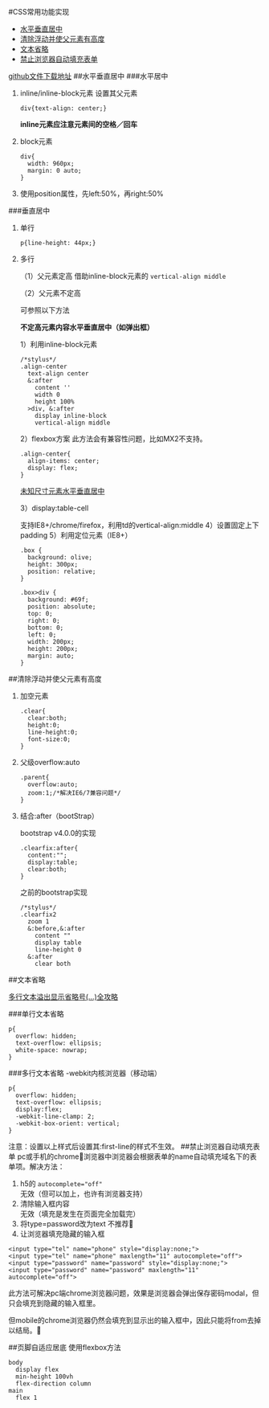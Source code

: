 
#CSS常用功能实现

- [水平垂直居中](#水平垂直居中)
- [清除浮动并使父元素有高度](#清除浮动并使父元素有高度)
- [文本省略](#文本省略)
- [禁止浏览器自动填充表单](#禁止浏览器自动填充表单)

[github文件下载地址](https://github.com/JulieLee77/units)
##水平垂直居中
###水平居中
1. inline/inline-block元素
	设置其父元素
	
	```
	div{text-align: center;}
	```
	**inline元素应注意元素间的空格／回车**
2. block元素

	```
	div{
      width: 960px;
      margin: 0 auto;
    }  
	```
3. 使用position属性，先left:50%，再right:50%	
	
###垂直居中
1. 单行

	```
	p{line-height: 44px;}
	```
2. 多行

	（1）父元素定高
	借助inline-block元素的 `vertical-align middle`

	（2）父元素不定高
	
	可参照以下方法
	
	**不定高元素内容水平垂直居中（如弹出框）**
	
	1）利用inline-block元素
	
	```
	/*stylus*/
	.align-center
	  text-align center
	  &:after
	    content ''
	    width 0
	    height 100%
	  >div, &:after
	    display inline-block
	    vertical-align middle	
	```
	2）flexbox方案
	此方法会有兼容性问题，比如MX2不支持。
	
	```
	.align-center{
	  align-items: center;
	  display: flex;
	}  
	```
	[未知尺寸元素水平垂直居中](http://demo.doyoe.com/css/alignment/)
	
	3）display:table-cell
	
	支持IE8+/chrome/firefox，利用td的vertical-align:middle
	4）设置固定上下padding
	5）利用定位元素（IE8+）
	
	```
	.box {
	  background: olive;
	  height: 300px;
	  position: relative;
	}
	
	.box>div {
	  background: #69f;
	  position: absolute;
	  top: 0;
	  right: 0;
	  bottom: 0;
	  left: 0;
	  width: 200px;
	  height: 200px;
	  margin: auto;
	}
	```

##清除浮动并使父元素有高度
1. 加空元素

	```
	.clear{
	  clear:both;
	  height:0;
	  line-height:0;
	  font-size:0;
	}
	```
2. 父级overflow:auto

	```
	.parent{
	  overflow:auto;
	  zoom:1;/*解决IE6/7兼容问题*/
	}
	```
3. 结合:after（bootStrap）

	bootstrap v4.0.0的实现
	
	```
	.clearfix:after{
	  content:"";
	  display:table;
	  clear:both;
	}    
	```
	之前的bootstrap实现
	
	```
	/*stylus*/
	.clearfix2
	  zoom 1
	  &:before,&:after
	    content ""
	    display table
	    line-height 0
	  &:after
	    clear both     
	 ```
##文本省略

[多行文本溢出显示省略号(…)全攻略](http://www.css88.com/archives/5206) 

###单行文本省略
```
p{
  overflow: hidden;
  text-overflow: ellipsis;
  white-space: nowrap;
}  
``` 

###多行文本省略
-webkit内核浏览器（移动端）

```
p{
  overflow: hidden;
  text-overflow: ellipsis;
  display:flex;
  -webkit-line-clamp: 2;
  -webkit-box-orient: vertical;
}  
```

注意：设置以上样式后设置其:first-line的样式不生效。
##禁止浏览器自动填充表单
pc或手机的chrome浏览器中浏览器会根据表单的name自动填充域名下的表单项。解决方法：

1. h5的 `autocomplete="off"`  
	无效（但可以加上，也许有浏览器支持）
2. 清除输入框内容  
	无效（填充是发生在页面完全加载完）	
3. 将type=password改为text
	不推荐
4. 让浏览器填充隐藏的输入框

```
<input type="tel" name="phone" style="display:none;">
<input type="tel" name="phone" maxlength="11" autocomplete="off"> 
<input type="password" name="password" style="display:none;">
<input type="password" name="password" maxlength="11" autocomplete="off">
```
此方法可解决pc端chrome浏览器问题，效果是浏览器会弹出保存密码modal，但只会填充到隐藏的输入框里。

但mobile的chrome浏览器仍然会填充到显示出的输入框中，因此只能将from去掉以结局。

##页脚自适应居底
使用flexbox方法
```
body
  display flex
  min-height 100vh
  flex-direction column
main
  flex 1
```



